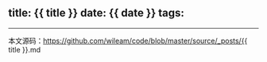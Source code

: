 title: {{ title }}
date: {{ date }}
tags:
---

----
本文源码：https://github.com/wileam/code/blob/master/source/_posts/{{ title }}.md